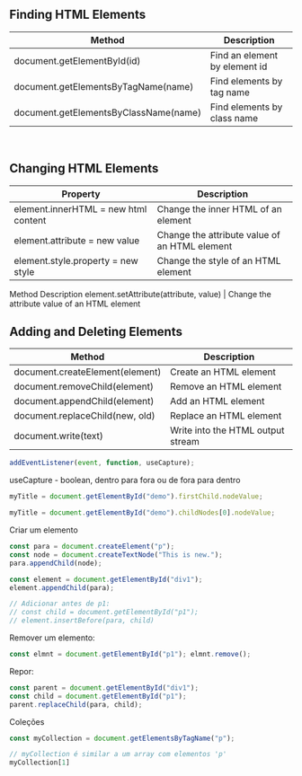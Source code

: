 ## Finding HTML Elements  

Method	| Description
-- | --
document.getElementById(id)	| Find an element by element id
document.getElementsByTagName(name)	| Find elements by tag name
document.getElementsByClassName(name)	| Find elements by class name
<br>

## Changing HTML Elements  

Property | Description
-- | --
element.innerHTML =  new html content	| Change the inner HTML of an element
element.attribute = new value	| Change the attribute value of an HTML element
element.style.property = new style	| Change the style of an HTML element
Method	Description
element.setAttribute(attribute, value)	| Change the attribute value of an HTML element
<br>

## Adding and Deleting Elements  

Method	| Description
-- | --
document.createElement(element)	| Create an HTML element
document.removeChild(element)	| Remove an HTML element
document.appendChild(element)	| Add an HTML element
document.replaceChild(new, old)	| Replace an HTML element
document.write(text)	| Write into the HTML output stream

```js
addEventListener(event, function, useCapture);
```

useCapture - boolean, dentro para fora ou de fora para dentro

```js
myTitle = document.getElementById("demo").firstChild.nodeValue;

myTitle = document.getElementById("demo").childNodes[0].nodeValue;
```

Criar um elemento

```js
const para = document.createElement("p");
const node = document.createTextNode("This is new.");
para.appendChild(node);

const element = document.getElementById("div1");
element.appendChild(para);

// Adicionar antes de p1:
// const child = document.getElementById("p1");
// element.insertBefore(para, child)
```

Remover um elemento:

```js
const elmnt = document.getElementById("p1"); elmnt.remove();
```

Repor:

```js
const parent = document.getElementById("div1");
const child = document.getElementById("p1");
parent.replaceChild(para, child);
```


Coleções

```js
const myCollection = document.getElementsByTagName("p");

// myCollection é similar a um array com elementos 'p'
myCollection[1]
```

